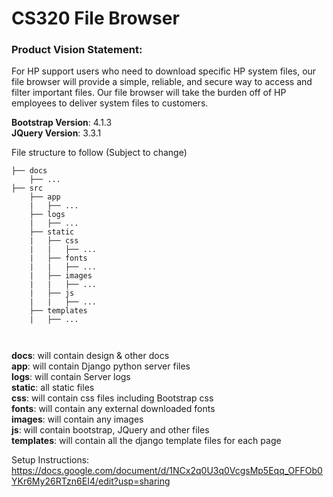 # CS320 File Browser

### Product Vision Statement:
For HP support users who need to download specific HP system files, our file browser will provide a simple, reliable, and secure way to access and filter important files. Our file browser will take the burden off of HP employees to deliver system files to customers.  

**Bootstrap Version**: 4.1.3  
**JQuery Version**: 3.3.1

File structure to follow (Subject to change)

```
├── docs
    ├── ...
├── src
    ├── app
    |   ├── ...
    ├── logs
    |   ├── ...
    ├── static
    |   ├── css
    |   |   ├── ... 
    |   ├── fonts
    |   |   ├── ...
    |   ├── images
    |   |   ├── ...
    |   ├── js
    |   |   ├── ...
    ├── templates
    |   ├── ...
    
    
```
**docs**: will contain design & other docs  
**app**: will contain Django python server files  
**logs**: will contain Server logs  
**static**: all static files  
**css**: will contain css files including Bootstrap css  
**fonts**: will contain any external downloaded fonts  
**images**: will contain any images  
**js**: will contain bootstrap, JQuery and other files   
**templates**: will contain all the django template files for each page  

  Setup Instructions:
  https://docs.google.com/document/d/1NCx2q0U3q0VcgsMp5Eqq_OFFOb0YKr6My26RTzn6EI4/edit?usp=sharing
